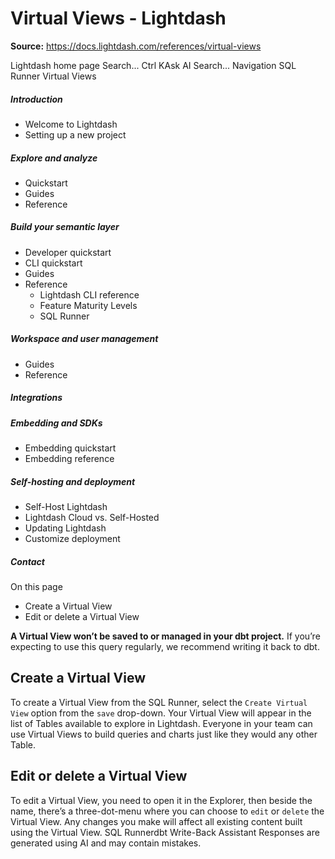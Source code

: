 # Virtual Views - Lightdash

**Source:** https://docs.lightdash.com/references/virtual-views

Lightdash home page
Search...
Ctrl KAsk AI
Search...
Navigation
SQL Runner
Virtual Views
##### Introduction
  * Welcome to Lightdash
  * Setting up a new project


##### Explore and analyze
  * Quickstart
  * Guides
  * Reference


##### Build your semantic layer
  * Developer quickstart
  * CLI quickstart
  * Guides
  * Reference
    * Lightdash CLI reference
    * Feature Maturity Levels
    * SQL Runner


##### Workspace and user management
  * Guides
  * Reference


##### Integrations


##### Embedding and SDKs
  * Embedding quickstart
  * Embedding reference


##### Self-hosting and deployment
  * Self-Host Lightdash
  * Lightdash Cloud vs. Self-Hosted
  * Updating Lightdash
  * Customize deployment


##### Contact


On this page
  * Create a Virtual View
  * Edit or delete a Virtual View


**A Virtual View won’t be saved to or managed in your dbt project.** If you’re expecting to use this query regularly, we recommend writing it back to dbt.
##  Create a Virtual View
To create a Virtual View from the SQL Runner, select the `Create Virtual View` option from the `save` drop-down. Your Virtual View will appear in the list of Tables available to explore in Lightdash. Everyone in your team can use Virtual Views to build queries and charts just like they would any other Table.
##  Edit or delete a Virtual View
To edit a Virtual View, you need to open it in the Explorer, then beside the name, there’s a three-dot-menu where you can choose to `edit` or `delete` the Virtual View. Any changes you make will affect all existing content built using the Virtual View.
SQL Runnerdbt Write-Back
Assistant
Responses are generated using AI and may contain mistakes.



